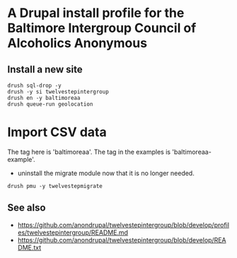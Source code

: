 # A Drupal install profile for the Baltimore Intergroup Council of Alcoholics Anonymous

## Install a new site

```
drush sql-drop -y
drush -y si twelvestepintergroup
drush en -y baltimoreaa
drush queue-run geolocation
```

# Import CSV data

The tag here is 'baltimoreaa'. The tag in the examples is 'baltimoreaa-example'.

* uninstall the migrate module now that it is no longer needed.
```
drush pmu -y twelvestepmigrate
```

## See also

* https://github.com/anondrupal/twelvestepintergroup/blob/develop/profiles/twelvestepintergroup/README.md 
* https://github.com/anondrupal/twelvestepintergroup/blob/develop/README.txt
